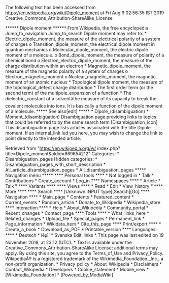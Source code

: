 The following text has been accessed from https://en.wikipedia.org/wiki/Dipole_moment at Fri Aug 9 02:56:35 IST 2019
Creative_Commons_Attribution-ShareAlike_License




















****** Dipole moment ******
From Wikipedia, the free encyclopedia
Jump_to_navigation Jump_to_search
Dipole moment may refer to:
    * Electric_dipole_moment, the measure of the electrical polarity of a
      system of charges
          o Transition_dipole_moment, the electrical dipole moment in quantum
            mechanics
          o Molecular_dipole_moment, the electric dipole moment of a molecule.
          o Bond_dipole_moment, the measure of polarity of a chemical bond
          o Electron_electric_dipole_moment, the measure of the charge
            distribution within an electron
    * Magnetic_dipole_moment, the measure of the magnetic polarity of a system
      of charges
          o Electron_magnetic_moment
          o Nuclear_magnetic_moment, the magnetic moment of an atomic nucleus
    * Topological dipole moment, the measure of the topological_defect charge
      distribution
    * The first order term (or the second term) of the multipole_expansion of a
      function
    * The dielectric_constant of a solventâthe measure of its capacity to
      break the covalent molecules into ions. It is basically a function of the
      dipole moment of a molecule.
***** See also[edit] *****
    * Dipole_(disambiguation)
    * Moment_(disambiguation)
                      Disambiguation page providing links to topics that could
                      be referred to by the same search term
[Disambiguation_icon] This disambiguation page lists articles associated with
                      the title Dipole moment.
                      If an internal_link led you here, you may wish to change
                      the link to point directly to the intended article.

Retrieved from "https://en.wikipedia.org/w/
index.php?title=Dipole_moment&oldid=869654212"
Categories:
    * Disambiguation_pages
Hidden categories:
    * Disambiguation_pages_with_short_description
    * All_article_disambiguation_pages
    * All_disambiguation_pages
***** Navigation menu *****
**** Personal tools ****
    * Not logged in
    * Talk
    * Contributions
    * Create_account
    * Log_in
**** Namespaces ****
    * Article
    * Talk
⁰
**** Variants ****
**** Views ****
    * Read
    * Edit
    * View_history
⁰
**** More ****
**** Search ****
[Unknown INPUT type][Search][Go]
**** Navigation ****
    * Main_page
    * Contents
    * Featured_content
    * Current_events
    * Random_article
    * Donate_to_Wikipedia
    * Wikipedia_store
**** Interaction ****
    * Help
    * About_Wikipedia
    * Community_portal
    * Recent_changes
    * Contact_page
**** Tools ****
    * What_links_here
    * Related_changes
    * Upload_file
    * Special_pages
    * Permanent_link
    * Page_information
    * Wikidata_item
    * Cite_this_page
**** Print/export ****
    * Create_a_book
    * Download_as_PDF
    * Printable_version
**** Languages ****
    * Deutsch
    * íêµ­ì´
    * Svenska
Edit_links
    * This page was last edited on 19 November 2018, at 23:12 (UTC).
    * Text is available under the Creative_Commons_Attribution-ShareAlike
      License; additional terms may apply. By using this site, you agree to the
      Terms_of_Use and Privacy_Policy. WikipediaÂ® is a registered trademark of
      the Wikimedia_Foundation,_Inc., a non-profit organization.
    * Privacy_policy
    * About_Wikipedia
    * Disclaimers
    * Contact_Wikipedia
    * Developers
    * Cookie_statement
    * Mobile_view
    * [Wikimedia_Foundation]
    * [Powered_by_MediaWiki]
